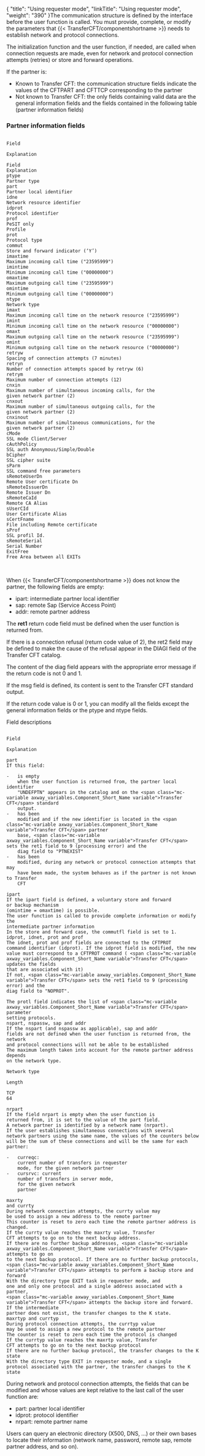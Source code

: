 {
    "title": "Using requester mode",
    "linkTitle": "Using requester mode",
    "weight": "390"
}The communication structure is defined by the interface before
the user function is called. You must provide, complete, or modify the
parameters that {{< TransferCFT/componentshortname  >}} needs to establish network and protocol connections.

The initialization function and the user function, if needed, are called
when connection requests are made, even for network and protocol connection
attempts (retries) or store and forward operations.

If the partner is:

-   Known to Transfer
    CFT: the communication structure fields indicate the values of the CFTPART
    and CFTTCP corresponding to the partner
-   Not known to Transfer
    CFT: the only fields containing valid data are the general information
    fields and the fields contained in the following table (partner information
    fields)

### Partner information fields

```

Field 

Explanation 

Field 
Explanation 
ptype 
Partner type 
part 
Partner local identifier 
idne 
Network resource identifier 
idprot 
Protocol identifier 
prof 
PeSIT only
Profile
prot 
Protocol type 
commut 
Store and forward indicator (‘Y’) 
imaxtime 
Maximum incoming call time ("23595999") 
imintime 
Minimum incoming call time ("00000000") 
omaxtime 
Maximum outgoing call time ("23595999") 
omintime 
Minimum outgoing call time ("00000000") 
ntype 
Network type 
imaxt 
Maximum incoming call time on the network resource ("23595999") 
imint 
Minimum incoming call time on the network resource ("00000000") 
omaxt 
Maximum outgoing call time on the network resource ("23595999") 
omint 
Minimum outgoing call time on the network resource ("00000000") 
retryw 
Spacing of connection attempts (7 minutes) 
retryn 
Number of connection attempts spaced by retryw (6) 
retrym 
Maximum number of connection attempts (12) 
cnxin 
Maximum number of simultaneous incoming calls, for the
given network partner (2) 
cnxout 
Maximum number of simultaneous outgoing calls, for the
given network partner (2) 
cnxinout 
Maximum number of simultaneous communications, for the
given network partner (2) 
cMode
SSL mode Client/Server
cAuthPolicy
SSL auth Anonymous/Simple/Double
bCipher
SSL cipher suite
sParm
SSL command free parameters
sRemoteUserDn
Remote User certificate Dn
sRemoteIssuerDn
Remote Issuer Dn
sRemoteCaId
Remote CA Alias
sUserCId
User Certificate Alias
sCertFname
File including Remote certificate
sProf
SSL profil Id.
sRemoteSerial
Serial Number
ExitFree
Free Area between all EXITs
```
 

When {{< TransferCFT/componentshortname  >}} does not know the partner, the following fields are
empty:

-   ipart: intermediate
    partner local identifier
-   sap: remote Sap
    (Service Access Point)
-   addr: remote partner
    address

The **ret1** return code field must
be defined when the user function is returned from.

If there is a connection refusal (return code value of 2), the ret2
field may be defined to make the cause of the refusal appear in the DIAGI
field of the <span class="mc-variable axway_variables.Component_Short_Name variable">Transfer CFT</span> catalog.

The content of the diag field appears with the appropriate error message
if the return code is not 0 and 1.

If the msg field is defined, its content is sent to the <span class="mc-variable axway_variables.Component_Short_Name variable">Transfer CFT</span>
standard output.

If the return code value is 0 or 1, you can modify all the fields
except the general information fields or the ptype and ntype fields.

Field descriptions

```

Field 

Explanation 

part 
If this field:

-   is empty
    when the user function is returned from, the partner local identifier
    "UNDEFPTN" appears in the catalog and on the <span class="mc-variable axway_variables.Component_Short_Name variable">Transfer CFT</span> standard
    output.
-   has been
    modified and if the new identifier is located in the <span class="mc-variable axway_variables.Component_Short_Name variable">Transfer CFT</span> partner
    base, <span class="mc-variable axway_variables.Component_Short_Name variable">Transfer CFT</span> sets the ret1 field to 9 (processing error) and the
    diag field to "PTNEXIST"
-   has been
    modified, during any network or protocol connection attempts that may
    have been made, the system behaves as if the partner is not known to Transfer
    CFT

ipart 
If the ipart field is defined, a voluntary store and forward
or backup mechanism
(omintime = omaxtime) is possible.
The user function is called to provide complete information or modify the
intermediate partner information
In the store and forward case, the commutfl field is set to 1.
idprot, idnet, prot and prof 
The idnet, prot and prof fields are connected to the CFTPROT
command identifier (idprot). If the idprot field is modified, the new
value must correspond to a CFTPROT command ( <span class="mc-variable axway_variables.Component_Short_Name variable">Transfer CFT</span> updates the fields
that are associated with it)
If not, <span class="mc-variable axway_variables.Component_Short_Name variable">Transfer CFT</span> sets the ret1 field to 9 (processing error) and the
diag field to "NOPROT".
 
The protl field indicates the list of <span class="mc-variable axway_variables.Component_Short_Name variable">Transfer CFT</span> parameter
setting protocols. 
nspart, nspassw, sap and addr 
If the nspart (and nspassw as applicable), sap and addr
fields are not defined when the user function is returned from, the network
and protocol connections will not be able to be established
The maximum length taken into account for the remote partner address depends
on the network type.

Network type

Length

TCP
64
 
nrpart 
If the field nrpart is empty when the user function is
returned from, it is set to the value of the part field.
A network partner is identified by a network name (nrpart).
If the user establishes simultaneous connections with several
network partners using the same name, the values of the counters below
will be the sum of these connections and will be the same for each partner:

-   curreqc:
    current number of transfers in requester
    mode, for the given network partner
-   cursrvc: current
    number of transfers in server mode,
    for the given network
    partner

maxrty
and currty 
During network connection attempts, the currty value may
be used to assign a new address to the remote partner
This counter is reset to zero each time the remote partner address is changed.
If the currty value reaches the maxrty value, Transfer
CFT attempts to go on to the next backup address.
If there are no further backup addresses, <span class="mc-variable axway_variables.Component_Short_Name variable">Transfer CFT</span> attempts to go on
to the next backup protocol. If there are no further backup protocols,
<span class="mc-variable axway_variables.Component_Short_Name variable">Transfer CFT</span> attempts to perform a backup store and forward
With the directory type EXIT task in requester mode, and
one and only one protocol and a single address associated with a partner,
<span class="mc-variable axway_variables.Component_Short_Name variable">Transfer CFT</span> attempts the backup store and forward. If the intermediate
partner does not exist, the transfer changes to the K state.
maxrtyp and currtyp 
During protocol connection attempts, the currtyp value
may be used to assign a new protocol to the remote partner
The counter is reset to zero each time the protocol is changed
If the currtyp value reaches the maxrtp value, Transfer
CFT attempts to go on to the next backup protocol
If there are no further backup protocol, the transfer changes to the K
state
With the directory type EXIT in requester mode, and a single
protocol associated with the partner, the transfer changes to the K state 
```

During network and protocol connection attempts, the fields that can
be modified and whose values are kept relative to the last call of the
user function are:

-   part: partner local
    identifier
-   idprot: protocol
    identifier
-   nrpart: remote
    partner name

Users can query an electronic directory (X500, DNS, ...) or their own
bases to locate their information (network name, password, remote sap,
remote partner address, and so on).
